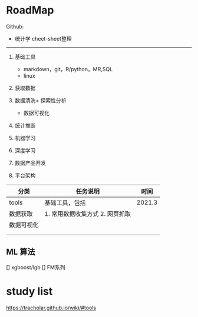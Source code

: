 # RoadMap

Github:

* 统计学 cheet-sheet整理

-----


1. 基础工具

    * markdown，git，R/python，MR,SQL
    * linux


2. 获取数据

3. 数据清洗+ 探索性分析

    * 数据可视化



4. 统计推断


5. 机器学习


6. 深度学习


7. 数据产品开发


8. 平台架构


| 分类 | 任务说明 | 时间 |
| --- | --- | --- |
| tools | 基础工具，包括 | 2021.3 |
| 数据获取 | 1\. 常用数据收集方式 2\. 网页抓取 |  |
| 数据可视化 |  |  |
|  |  |  |
|  |  |  |


## ML 算法
[] xgboost/lgb
[] FM系列



# study list


  https://tracholar.github.io/wiki/#tools





